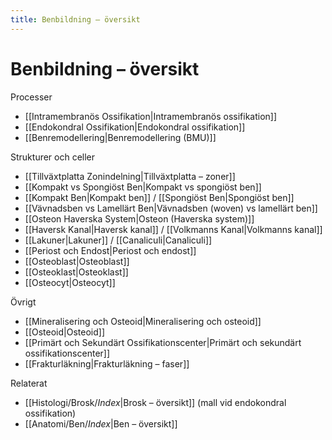 ```yaml
---
title: Benbildning – översikt
---
```


# Benbildning – översikt

Processer
- [[Intramembranös Ossifikation|Intramembranös ossifikation]]
- [[Endokondral Ossifikation|Endokondral ossifikation]]
- [[Benremodellering|Benremodellering (BMU)]]

Strukturer och celler
- [[Tillväxtplatta Zonindelning|Tillväxtplatta – zoner]]
- [[Kompakt vs Spongiöst Ben|Kompakt vs spongiöst ben]]
- [[Kompakt Ben|Kompakt ben]] / [[Spongiöst Ben|Spongiöst ben]]
- [[Vävnadsben vs Lamellärt Ben|Vävnadsben (woven) vs lamellärt ben]]
- [[Osteon Haverska System|Osteon (Haverska system)]]
- [[Haversk Kanal|Haversk kanal]] / [[Volkmanns Kanal|Volkmanns kanal]]
- [[Lakuner|Lakuner]] / [[Canaliculi|Canaliculi]]
- [[Periost och Endost|Periost och endost]]
- [[Osteoblast|Osteoblast]]
- [[Osteoklast|Osteoklast]]
- [[Osteocyt|Osteocyt]]

Övrigt
- [[Mineralisering och Osteoid|Mineralisering och osteoid]]
- [[Osteoid|Osteoid]]
- [[Primärt och Sekundärt Ossifikationscenter|Primärt och sekundärt ossifikationscenter]]
- [[Frakturläkning|Frakturläkning – faser]]

Relaterat
- [[Histologi/Brosk/_Index_|Brosk – översikt]] (mall vid endokondral ossifikation)
- [[Anatomi/Ben/_Index_|Ben – översikt]]
